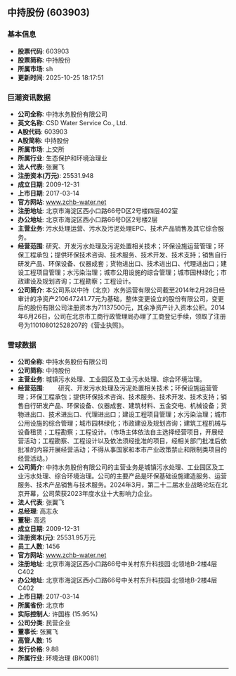 ## 中持股份 (603903)

### 基本信息

- **股票代码**: 603903
- **股票简称**: 中持股份
- **所属市场**: sh
- **更新时间**: 2025-10-25 18:17:51

### 巨潮资讯数据

- **公司全称**: 中持水务股份有限公司
- **英文名称**: CSD Water Service Co., Ltd.
- **A股代码**: 603903
- **A股简称**: 中持股份
- **所属市场**: 上交所
- **所属行业**: 生态保护和环境治理业
- **法人代表**: 张翼飞
- **注册资本(万元)**: 25531.948
- **成立日期**: 2009-12-31
- **上市日期**: 2017-03-14
- **官方网站**: www.zchb-water.net
- **注册地址**: 北京市海淀区西小口路66号D区2号楼四层402室
- **办公地址**: 北京市海淀区西小口路66号D区2号楼2层
- **主营业务**: 污水处理运营、污水及污泥处理EPC、技术产品销售及其它综合服务。
- **经营范围**: 研究、开发污水处理及污泥处置相关技术；环保设施运营管理；环保工程承包；提供环保技术咨询、技术服务、技术开发、技术支持；销售自行研发产品、环保设备、仪器成套；货物进出口、技术进出口、代理进出口；建设工程项目管理；水污染治理；城市公用设施的综合管理；城市园林绿化；市政建设及规划咨询；工程勘察；工程设计。
- **公司简介**: 本公司系以中持（北京）水务运营有限公司截至2014年2月28日经审计的净资产210647241.77元为基础，整体变更设立的股份有限公司，变更后的股份有限公司注册资本为71137500元，其余净资产计入资本公积。2014年6月26日，公司在北京市工商行政管理局办理了工商登记手续，领取了注册号为110108012528207的《营业执照》。

### 雪球数据

- **公司全称**: 中持水务股份有限公司
- **公司简称**: 中持股份
- **主营业务**: 城镇污水处理、工业园区及工业污水处理、综合环境治理。
- **经营范围**: 　　研究、开发污水处理及污泥处置相关技术；环保设施运营管理；环保工程承包；提供环保技术咨询、技术服务、技术开发、技术支持；销售自行研发产品、环保设备、仪器成套、建筑材料、五金交电、机械设备；货物进出口、技术进出口、代理进出口；建设工程项目管理；水污染治理；城市公用设施的综合管理；城市园林绿化；市政建设及规划咨询；建筑工程机械与设备租赁；工程勘察；工程设计。（市场主体依法自主选择经营项目，开展经营活动；工程勘察、工程设计以及依法须经批准的项目，经相关部门批准后依批准的内容开展经营活动；不得从事国家和本市产业政策禁止和限制类项目的经营活动。）
- **公司简介**: 中持水务股份有限公司的主营业务是城镇污水处理、工业园区及工业污水处理、综合环境治理。公司的主要产品是环保基础设施建造服务、运营服务、技术产品销售与技术服务。2024年3月，第二十二届水业战略论坛在北京开幕，公司荣获2023年度水业十大影响力企业。
- **法人代表**: 张翼飞
- **总经理**: 高志永
- **董秘**: 高远
- **成立日期**: 2009-12-31
- **注册资本(元)**: 25531.95万元
- **员工人数**: 1456
- **官方网站**: www.zchb-water.net
- **注册地址**: 北京市海淀区西小口路66号中关村东升科技园·北领地B-2楼4层C402
- **办公地址**: 北京市海淀区西小口路66号中关村东升科技园·北领地B-2楼4层C402
- **上市日期**: 2017-03-14
- **所属省份**: 北京市
- **实际控制人**: 许国栋 (15.95%)
- **公司分类**: 民营企业
- **董事长**: 张翼飞
- **高管人数**: 15
- **发行价格**: 9.88
- **所属行业**: 环境治理 (BK0081)

---